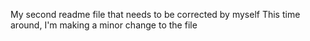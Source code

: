 My second readme file that needs to be corrected by myself
This time around, I'm making a minor change to the file
